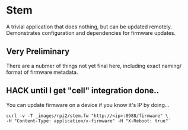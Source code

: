 # Stem

A trivial application that does nothing, but can be updated remotely.
Demonstrates configuration and dependencies for firmware updates.

## Very Preliminary

There are a nubmer of things not yet final here, including exact naming/
format of firmware metadata.

## HACK until I get "cell" integration done..

You can update firmware on a device if you know it's IP by doing...

    curl -v -T _images/rpi2/stem.fw "http://<ip>:8988/firmware" \
    -H "Content-Type: application/x-firmware" -H "X-Reboot: true"`
